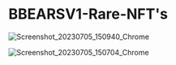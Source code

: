 # BBEARSV1-Rare-NFT's
![Screenshot_20230705_150940_Chrome](https://github.com/BlockBearsV1/BBEARSV1-Rare-NFTs/assets/134229346/5bf8f744-20e1-4337-9694-28b9182fa726)

![Screenshot_20230705_150704_Chrome](https://github.com/BlockBearsV1/BBEARSV1-Rare-NFTs/assets/134229346/e71d1aaf-20c6-4f50-a5ee-b7abfc599c25)


